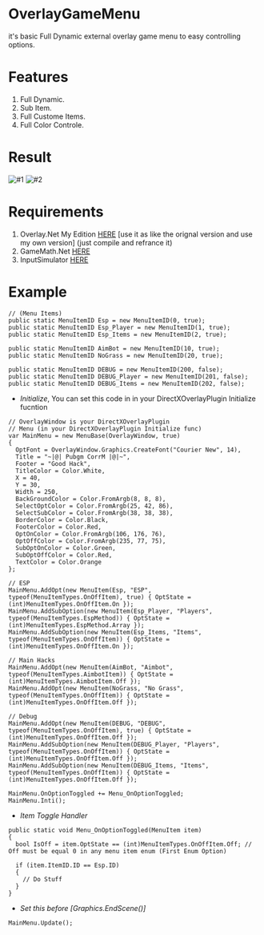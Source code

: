 # OverlayGameMenu
it's basic Full Dynamic external overlay game menu to easy controlling options.

# Features
1. Full Dynamic.
2. Sub Item.
3. Full Custome Items.
4. Full Color Controle.


# Result
![#1](https://github.com/CorrM/OverlayGameMenu/blob/master/Imgs/1.png?raw=true)
![#2](https://github.com/CorrM/OverlayGameMenu/blob/master/Imgs/2.png?raw=true)

# Requirements
1. Overlay.Net My Edition [HERE](https://github.com/CorrM/Overlay.NET) [use it as like the orignal version and use my own version] (just compile and refrance it)
2. GameMath.Net [HERE](https://www.nuget.org/packages/GameMath.Net/)
3. InputSimulator [HERE](https://www.nuget.org/packages/InputSimulator)

# Example
```
// (Menu Items)
public static MenuItemID Esp = new MenuItemID(0, true);
public static MenuItemID Esp_Player = new MenuItemID(1, true);
public static MenuItemID Esp_Items = new MenuItemID(2, true);

public static MenuItemID AimBot = new MenuItemID(10, true);
public static MenuItemID NoGrass = new MenuItemID(20, true);

public static MenuItemID DEBUG = new MenuItemID(200, false);
public static MenuItemID DEBUG_Player = new MenuItemID(201, false);
public static MenuItemID DEBUG_Items = new MenuItemID(202, false);
```

- *Initialize*, You can set this code in in your DirectXOverlayPlugin Initialize fucntion
```
// OverlayWindow is your DirectXOverlayPlugin
// Menu (in your DirectXOverlayPlugin Initialize func)
var MainMenu = new MenuBase(OverlayWindow, true)
{
  OptFont = OverlayWindow.Graphics.CreateFont("Courier New", 14),
  Title = "~|@| Pubgm CorrM |@|~",
  Footer = "Good Hack",
  TitleColor = Color.White,
  X = 40,
  Y = 30,
  Width = 250,
  BackGroundColor = Color.FromArgb(8, 8, 8),
  SelectOptColor = Color.FromArgb(25, 42, 86),
  SelectSubColor = Color.FromArgb(38, 38, 38),
  BorderColor = Color.Black,
  FooterColor = Color.Red,
  OptOnColor = Color.FromArgb(106, 176, 76),
  OptOffColor = Color.FromArgb(235, 77, 75),
  SubOptOnColor = Color.Green,
  SubOptOffColor = Color.Red,
  TextColor = Color.Orange
};

// ESP
MainMenu.AddOpt(new MenuItem(Esp, "ESP", typeof(MenuItemTypes.OnOffItem), true) { OptState = (int)MenuItemTypes.OnOffItem.On });
MainMenu.AddSubOption(new MenuItem(Esp_Player, "Players", typeof(MenuItemTypes.EspMethod)) { OptState = (int)MenuItemTypes.EspMethod.Array });
MainMenu.AddSubOption(new MenuItem(Esp_Items, "Items", typeof(MenuItemTypes.OnOffItem)) { OptState = (int)MenuItemTypes.OnOffItem.On });

// Main Hacks
MainMenu.AddOpt(new MenuItem(AimBot, "Aimbot", typeof(MenuItemTypes.AimbotItem)) { OptState = (int)MenuItemTypes.AimbotItem.Off });
MainMenu.AddOpt(new MenuItem(NoGrass, "No Grass", typeof(MenuItemTypes.OnOffItem)) { OptState = (int)MenuItemTypes.OnOffItem.Off });

// Debug
MainMenu.AddOpt(new MenuItem(DEBUG, "DEBUG", typeof(MenuItemTypes.OnOffItem), true) { OptState = (int)MenuItemTypes.OnOffItem.Off });
MainMenu.AddSubOption(new MenuItem(DEBUG_Player, "Players", typeof(MenuItemTypes.OnOffItem)) { OptState = (int)MenuItemTypes.OnOffItem.Off });
MainMenu.AddSubOption(new MenuItem(DEBUG_Items, "Items", typeof(MenuItemTypes.OnOffItem)) { OptState = (int)MenuItemTypes.OnOffItem.Off });

MainMenu.OnOptionToggled += Menu_OnOptionToggled;
MainMenu.Inti();
```

- *Item Toggle Handler*
```
public static void Menu_OnOptionToggled(MenuItem item)
{
  bool IsOff = item.OptState == (int)MenuItemTypes.OnOffItem.Off; // Off must be equal 0 in any menu item enum (First Enum Option)

  if (item.ItemID.ID == Esp.ID)
  {
    // Do Stuff
  }
}
```

- *Set this before [Graphics.EndScene()]*
```
MainMenu.Update();
```
